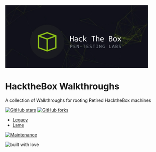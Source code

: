  <img src="https://github.com/L3thal14/HacktheBox-Walkthroughs/blob/master/htblogo.png?raw=true" height="200"  />
 
# HacktheBox Walkthroughs
 A collection of Walkthroughs for rooting Retired HacktheBox machines
 
[![GitHub stars](https://img.shields.io/github/stars/L3thal14/HacktheBox-Walkthroughs.svg?logo=github)]([https://github.com/L3thal14/HacktheBox-Walkthroughs/stargazers](https://github.com/L3thal14/HacktheBox-Walkthroughs/stargazers)) [![GitHub forks](https://img.shields.io/github/forks/L3thal14/HacktheBox-Walkthroughs.svg?logo=github&color=teal)]([https://github.com/L3thal14/HacktheBox-Walkthroughs/network/](https://github.com/L3thal14/HacktheBox-Walkthroughs/network/))


<ul>
   <li> <a href="https://github.com/L3thal14/HacktheBox-Walkthroughs/tree/master/Boxes/legacy">Legacy</a> </li>
  <li> <a href="https://github.com/L3thal14/HacktheBox-Walkthroughs/tree/master/Boxes/lame">Lame</a> </li>
</ul>



[![Maintenance](https://img.shields.io/maintenance/yes/2020?color=green&logo=github)](https://github.com/L3thal14)

![built with love](https://forthebadge.com/images/badges/built-with-love.svg)
